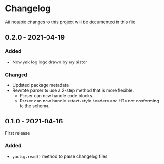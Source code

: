 # Changelog
All notable changes to this project will be documented in this file

## 0.2.0 - 2021-04-19

### Added

- New yak log logo drawn by my sister

### Changed

- Updated package metadata
- Rewrote parser to use a 2-step method that is more flexible.
    - Parser can now handle code blocks.
    - Parser can now handle setext-style headers and H2s not conforming to the
      schema.

## 0.1.0 - 2021-04-16

First release

### Added

- `yaclog.read()` method to parse changelog files
